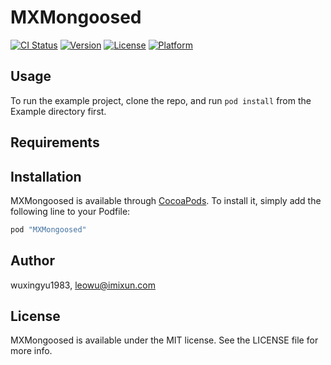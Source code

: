 # MXMongoosed

[![CI Status](http://img.shields.io/travis/wuxingyu1983/MXMongoosed.svg?style=flat)](https://travis-ci.org/wuxingyu1983/MXMongoosed)
[![Version](https://img.shields.io/cocoapods/v/MXMongoosed.svg?style=flat)](http://cocoapods.org/pods/MXMongoosed)
[![License](https://img.shields.io/cocoapods/l/MXMongoosed.svg?style=flat)](http://cocoapods.org/pods/MXMongoosed)
[![Platform](https://img.shields.io/cocoapods/p/MXMongoosed.svg?style=flat)](http://cocoapods.org/pods/MXMongoosed)

## Usage

To run the example project, clone the repo, and run `pod install` from the Example directory first.

## Requirements

## Installation

MXMongoosed is available through [CocoaPods](http://cocoapods.org). To install
it, simply add the following line to your Podfile:

```ruby
pod "MXMongoosed"
```

## Author

wuxingyu1983, leowu@imixun.com

## License

MXMongoosed is available under the MIT license. See the LICENSE file for more info.
